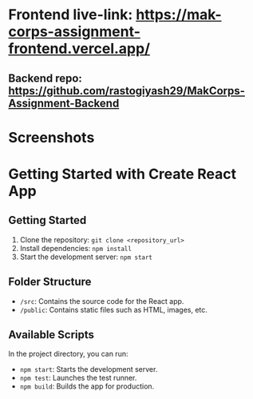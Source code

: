# Frontend live-link: https://mak-corps-assignment-frontend.vercel.app/
## Backend repo: https://github.com/rastogiyash29/MakCorps-Assignment-Backend

# Screenshots


# Getting Started with Create React App
## Getting Started

1. Clone the repository: `git clone <repository_url>`
2. Install dependencies: `npm install`
3. Start the development server: `npm start`

## Folder Structure

- `/src`: Contains the source code for the React app.
- `/public`: Contains static files such as HTML, images, etc.

## Available Scripts

In the project directory, you can run:

- `npm start`: Starts the development server.
- `npm test`: Launches the test runner.
- `npm build`: Builds the app for production.
#
